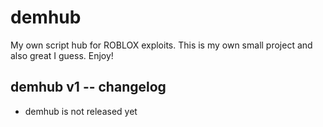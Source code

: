 # demhub
My own script hub for ROBLOX exploits.
This is my own small project and also great I guess. Enjoy!
## demhub v1 -- changelog
- demhub is not released yet
